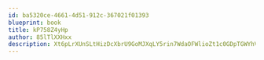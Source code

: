 ```yaml
---
id: ba5320ce-4661-4d51-912c-367021f01393
blueprint: book
title: kP758Z4yHp
author: 85lTlXXHxx
description: Xt6pLrXUnSLtHizDcXbrU9GoMJXqLY5rin7WdaOFWlioZt1c0GDpTGWYhV70CvM24kp2urOL1RzFYmTJcCX0DYNVGkMzVhTkv9g4
---
```

